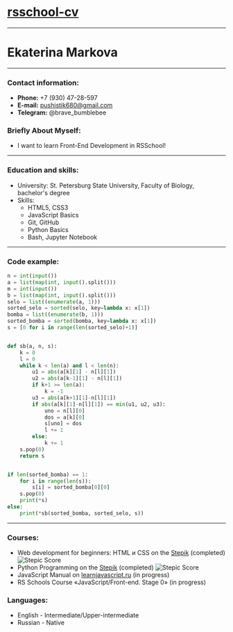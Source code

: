 # [**rsschool-cv**](https://sss-ecology.github.io/rsschool-cv/)
-----
# **Ekaterina Markova**
-----
### **Contact information:[](https://sss-ecology.github.io/rsschool-cv/cv#contact-information)**
* **Phone:** +7 (930) 47-28-597
* **E-mail:** pushistik680@gmail.com
* **Telegram:** @brave_bumblebee

### **Briefly About Myself:[](https://sss-ecology.github.io/rsschool-cv/cv#briefly-about-myself)**
* I want to learn Front-End Development in RSSchool!
-----

### **Education and skills:[](https://sss-ecology.github.io/rsschool-cv/cv#education-and-skills)**
* University: St. Petersburg State University, Faculty of Biology, bachelor's degree
* Skills:
    - HTML5, CSS3
    - JavaScript Basics
    - Git, GitHub
    - Python Basics
    - Bash, Jupyter Notebook
-----
### **Code example:[](https://sss-ecology.github.io/rsschool-cv/cv#code-example)**
```python
n = int(input())
a = list(map(int, input().split()))
m = int(input())
b = list(map(int, input().split()))
selo = list((enumerate(a, 1)))
sorted_selo = sorted(selo, key=lambda x: x[1])
bomba = list((enumerate(b, 1)))
sorted_bomba = sorted(bomba, key=lambda x: x[1])
s = [0 for i in range(len(sorted_selo)+1)]


def sb(a, n, s):
    k = 0
    l = 0
    while k < len(a) and l < len(n):
        u1 = abs(a[k][1] - n[l][1])
        u2 = abs(a[k-1][1] - n[l][1])
        if k+1 >= len(a):
            k = -1
        u3 = abs(a[k+1][1]-n[l][1])
        if abs(a[k][1]-n[l][1]) == min(u1, u2, u3):
            uno = n[l][0]
            dos = a[k][0]
            s[uno] = dos
            l += 1
        else:
            k += 1
    s.pop(0)
    return s


if len(sorted_bomba) == 1:
    for i in range(len(s)):
        s[i] = sorted_bomba[0][0]
    s.pop(0)
    print(*s)
else:
    print(*sb(sorted_bomba, sorted_selo, s))
```
-----

### **Courses:[](https://sss-ecology.github.io/rsschool-cv/cv#courses)**
* Web development for beginners: HTML и CSS on the [Stepik](https://stepik.org/) (completed)
![Stepic Score](https://stepik.org/certificate/aaea4d0847b836faa59eb1d014d040e739d021c3.png?resolution=medium)
* Python Programming on the [Stepik](https://stepik.org/) (completed)
![Stepic Score](https://stepik.org/certificate/f0b7b0ab8293ba68e89f9b90efa84397de8c4394.png?resolution=medium)
* JavaScript Manual on [learnjavascript.ru](https://learn.javascript.ru/) (in progress)
* RS Schools Course «JavaScript/Front-end. Stage 0» (in progress)

### **Languages:[](https://sss-ecology.github.io/rsschool-cv/cv#languages)**
* English - Intermediate/Upper-intermediate 
* Russian - Native